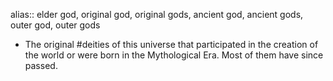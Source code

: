 alias:: elder god, original god, original gods, ancient god, ancient gods, outer god, outer gods

- The original #deities of this universe that participated in the creation of the world or were born in the Mythological Era. Most of them have since passed.